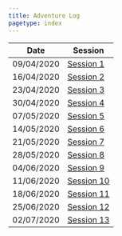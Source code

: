 ```yaml
---
title: Adventure Log
pagetype: index
---
```


| Date       | Session                      |
| ---------- | ---------------------------- |
| 09/04/2020 | [Session 1](Session1.html)   |
| 16/04/2020 | [Session 2](Session2.html)   |
| 23/04/2020 | [Session 3](Session3.html)   |
| 30/04/2020 | [Session 4](Session4.html)   |
| 07/05/2020 | [Session 5](Session5.html)   |
| 14/05/2020 | [Session 6](Session6.html)   |
| 21/05/2020 | [Session 7](Session7.html)   |
| 28/05/2020 | [Session 8](Session8.html)   |
| 04/06/2020 | [Session 9](Session9.html)   |
| 11/06/2020 | [Session 10](Session10.html) |
| 18/06/2020 | [Session 11](Session11.html) |
| 25/06/2020 | [Session 12](Session12.html) |
| 02/07/2020 | [Session 13](Session13.html) |
